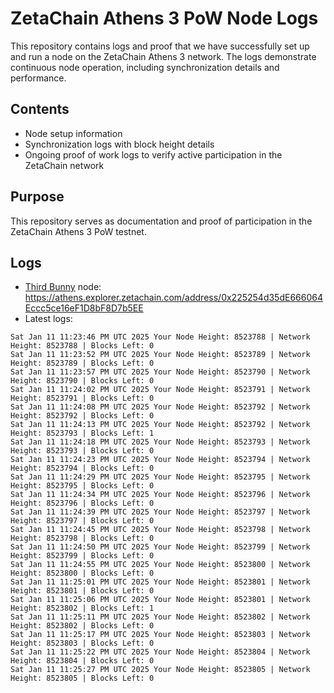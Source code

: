 # ZetaChain Athens 3 PoW Node Logs
This repository contains logs and proof that we have successfully set up and run a node on the ZetaChain Athens 3 network. The logs demonstrate continuous node operation, including synchronization details and performance.

## Contents
- Node setup information
- Synchronization logs with block height details
- Ongoing proof of work logs to verify active participation in the ZetaChain network

## Purpose
This repository serves as documentation and proof of participation in the ZetaChain Athens 3 PoW testnet.

## Logs

- [Third Bunny](https://thirdbunny.xyz/) node: https://athens.explorer.zetachain.com/address/0x225254d35dE666064Eccc5ce16eF1D8bF8D7b5EE
- Latest logs:
```
Sat Jan 11 11:23:46 PM UTC 2025 Your Node Height: 8523788 | Network Height: 8523788 | Blocks Left: 0
Sat Jan 11 11:23:52 PM UTC 2025 Your Node Height: 8523789 | Network Height: 8523789 | Blocks Left: 0
Sat Jan 11 11:23:57 PM UTC 2025 Your Node Height: 8523790 | Network Height: 8523790 | Blocks Left: 0
Sat Jan 11 11:24:02 PM UTC 2025 Your Node Height: 8523791 | Network Height: 8523791 | Blocks Left: 0
Sat Jan 11 11:24:08 PM UTC 2025 Your Node Height: 8523792 | Network Height: 8523792 | Blocks Left: 0
Sat Jan 11 11:24:13 PM UTC 2025 Your Node Height: 8523792 | Network Height: 8523793 | Blocks Left: 1
Sat Jan 11 11:24:18 PM UTC 2025 Your Node Height: 8523793 | Network Height: 8523793 | Blocks Left: 0
Sat Jan 11 11:24:23 PM UTC 2025 Your Node Height: 8523794 | Network Height: 8523794 | Blocks Left: 0
Sat Jan 11 11:24:29 PM UTC 2025 Your Node Height: 8523795 | Network Height: 8523795 | Blocks Left: 0
Sat Jan 11 11:24:34 PM UTC 2025 Your Node Height: 8523796 | Network Height: 8523796 | Blocks Left: 0
Sat Jan 11 11:24:39 PM UTC 2025 Your Node Height: 8523797 | Network Height: 8523797 | Blocks Left: 0
Sat Jan 11 11:24:45 PM UTC 2025 Your Node Height: 8523798 | Network Height: 8523798 | Blocks Left: 0
Sat Jan 11 11:24:50 PM UTC 2025 Your Node Height: 8523799 | Network Height: 8523799 | Blocks Left: 0
Sat Jan 11 11:24:55 PM UTC 2025 Your Node Height: 8523800 | Network Height: 8523800 | Blocks Left: 0
Sat Jan 11 11:25:01 PM UTC 2025 Your Node Height: 8523801 | Network Height: 8523801 | Blocks Left: 0
Sat Jan 11 11:25:06 PM UTC 2025 Your Node Height: 8523801 | Network Height: 8523802 | Blocks Left: 1
Sat Jan 11 11:25:11 PM UTC 2025 Your Node Height: 8523802 | Network Height: 8523802 | Blocks Left: 0
Sat Jan 11 11:25:17 PM UTC 2025 Your Node Height: 8523803 | Network Height: 8523803 | Blocks Left: 0
Sat Jan 11 11:25:22 PM UTC 2025 Your Node Height: 8523804 | Network Height: 8523804 | Blocks Left: 0
Sat Jan 11 11:25:27 PM UTC 2025 Your Node Height: 8523805 | Network Height: 8523805 | Blocks Left: 0
```

